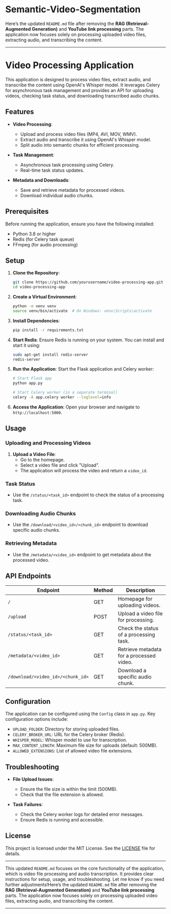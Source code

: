 # Semantic-Video-Segmentation
Here’s the updated `README.md` file after removing the **RAG (Retrieval-Augmented Generation)** and **YouTube link processing** parts. The application now focuses solely on processing uploaded video files, extracting audio, and transcribing the content.

---

# Video Processing Application

This application is designed to process video files, extract audio, and transcribe the content using OpenAI's Whisper model. It leverages Celery for asynchronous task management and provides an API for uploading videos, checking task status, and downloading transcribed audio chunks.

## Features

- **Video Processing**:
  - Upload and process video files (MP4, AVI, MOV, WMV).
  - Extract audio and transcribe it using OpenAI's Whisper model.
  - Split audio into semantic chunks for efficient processing.

- **Task Management**:
  - Asynchronous task processing using Celery.
  - Real-time task status updates.

- **Metadata and Downloads**:
  - Save and retrieve metadata for processed videos.
  - Download individual audio chunks.

## Prerequisites

Before running the application, ensure you have the following installed:

- Python 3.8 or higher
- Redis (for Celery task queue)
- FFmpeg (for audio processing)

## Setup

1. **Clone the Repository**:
   ```bash
   git clone https://github.com/yourusername/video-processing-app.git
   cd video-processing-app
   ```

2. **Create a Virtual Environment**:
   ```bash
   python -m venv venv
   source venv/bin/activate  # On Windows: venv\Scripts\activate
   ```

3. **Install Dependencies**:
   ```bash
   pip install -r requirements.txt
   ```

4. **Start Redis**:
   Ensure Redis is running on your system. You can install and start it using:
   ```bash
   sudo apt-get install redis-server
   redis-server
   ```

5. **Run the Application**:
   Start the Flask application and Celery worker:
   ```bash
   # Start Flask app
   python app.py

   # Start Celery worker (in a separate terminal)
   celery -A app.celery worker --loglevel=info
   ```

6. **Access the Application**:
   Open your browser and navigate to `http://localhost:5000`.

## Usage

### Uploading and Processing Videos

1. **Upload a Video File**:
   - Go to the homepage.
   - Select a video file and click "Upload".
   - The application will process the video and return a `video_id`.

### Task Status

- Use the `/status/<task_id>` endpoint to check the status of a processing task.

### Downloading Audio Chunks

- Use the `/download/<video_id>/<chunk_id>` endpoint to download specific audio chunks.

### Retrieving Metadata

- Use the `/metadata/<video_id>` endpoint to get metadata about the processed video.

## API Endpoints

| Endpoint                          | Method | Description                                      |
|-----------------------------------|--------|--------------------------------------------------|
| `/`                               | GET    | Homepage for uploading videos.                   |
| `/upload`                         | POST   | Upload a video file for processing.              |
| `/status/<task_id>`               | GET    | Check the status of a processing task.           |
| `/metadata/<video_id>`            | GET    | Retrieve metadata for a processed video.         |
| `/download/<video_id>/<chunk_id>` | GET    | Download a specific audio chunk.                 |

## Configuration

The application can be configured using the `Config` class in `app.py`. Key configuration options include:

- `UPLOAD_FOLDER`: Directory for storing uploaded files.
- `CELERY_BROKER_URL`: URL for the Celery broker (Redis).
- `WHISPER_MODEL`: Whisper model to use for transcription.
- `MAX_CONTENT_LENGTH`: Maximum file size for uploads (default: 500MB).
- `ALLOWED_EXTENSIONS`: List of allowed video file extensions.

## Troubleshooting

- **File Upload Issues**:
  - Ensure the file size is within the limit (500MB).
  - Check that the file extension is allowed.

- **Task Failures**:
  - Check the Celery worker logs for detailed error messages.
  - Ensure Redis is running and accessible.

## License

This project is licensed under the MIT License. See the [LICENSE](LICENSE) file for details.

---

This updated `README.md` focuses on the core functionality of the application, which is video file processing and audio transcription. It provides clear instructions for setup, usage, and troubleshooting. Let me know if you need further adjustments!Here’s the updated `README.md` file after removing the **RAG (Retrieval-Augmented Generation)** and **YouTube link processing** parts. The application now focuses solely on processing uploaded video files, extracting audio, and transcribing the content.

---
